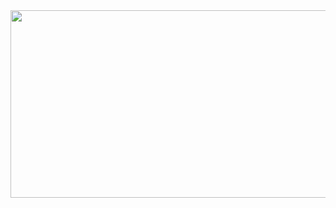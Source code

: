 <a href="https://www.gitanimals.org/en_US?utm_medium=image&utm_source=oen0thera&utm_content=farm">
<img
  src="https://render.gitanimals.org/farms/oen0thera"
  width="600"
  height="300"
/>
</a>
